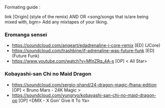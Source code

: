 
Formating guide :

link [Origin] (style of the remix) AND OR <song/songs that is/are being mixed with, bgm>
Add any mixtapes of your liking.
### Eromanga sensei

* https://soundcloud.com/angeart/edadrenaline-j-core-remix [ED] (JCore)
* https://soundcloud.com/trashbine/if-adrenaline-was-future-funk [ED] (Future Funk)
* https://www.youtube.com/watch?v=MfnZRq_4A-s [OP] < All Star>

### Kobayashi-san Chi no Maid Dragon

* https://soundcloud.com/sergio-shand/24-dragon-magic-fhana-edition [OP] < Bruno Mars - 24K Magic >
* https://soundcloud.com/yungryo/kobayashi-san-chi-no-maid-dragon-op [OP] <DMX - X Gon' Give It To Ya>
